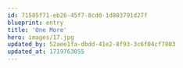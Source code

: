 ```yaml
---
id: 71505f71-eb26-45f7-8cd0-1d803791d27f
blueprint: entry
title: 'One More'
hero: images/17.jpg
updated_by: 52aee1fa-dbdd-41e2-8f93-3c6f04cf7803
updated_at: 1719763055
---
```

